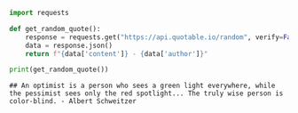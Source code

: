 ``` python
import requests

def get_random_quote():
    response = requests.get("https://api.quotable.io/random", verify=False)
    data = response.json()
    return f"{data['content']} - {data['author']}"

print(get_random_quote())
```

    ## An optimist is a person who sees a green light everywhere, while the pessimist sees only the red spotlight... The truly wise person is color-blind. - Albert Schweitzer
